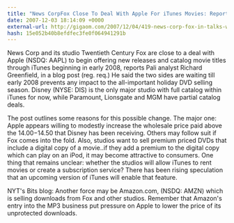 ```yaml
---
title: "News CorpFox Close To Deal With Apple For iTunes Movies: Report"
date: 2007-12-03 18:14:09 +0000
external-url: http://gigaom.com/2007/12/04/419-news-corp-fox-in-talks-with-apple-for-itunes-movies-report/
hash: 15e052b40b8efdfec3fe0f064941291b
---
```


News Corp and its studio Twentieth Century Fox are close to a deal with Apple (NSDQ: AAPL) to begin offering new releases and catalog movie titles through iTunes beginning in early 2008, reports Pali analyst Richard Greenfield, in a blog post (reg. req.) He said the two sides are waiting till early 2008 prevents any impact to the all-important holiday DVD selling season. Disney (NYSE: DIS) is the only major studio with full catalog within iTunes for now, while Paramount, Lionsgate and MGM have partial catalog deals.



The post outlines some reasons for this possible change. The major one: Apple appears willing to modestly increase the wholesale price paid above the $14.00-$14.50 that Disney has been receiving. Others may follow suit if Fox comes into the fold. Also, studios want to sell premium priced DVDs that include a digital copy of a movie..if they add a premium to the digital copy which can play on an iPod, it may become attractive to consumers. One thing that remains unclear: whether the studios will allow iTunes to rent movies or create a subscription service? There has been rising speculation that an upcoming version of iTunes will enable that feature.



NYT's Bits blog: Another force may be Amazon.com, (NSDQ: AMZN) which is selling downloads from Fox and other studios. Remember that Amazon's entry into the MP3 business put pressure on Apple to lower the price of its unprotected downloads.
